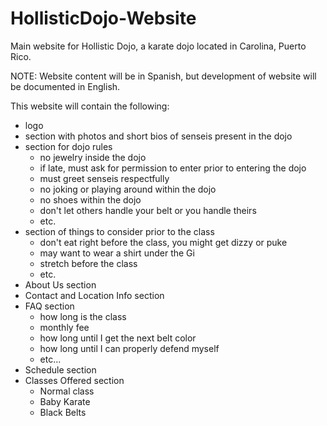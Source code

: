 # HollisticDojo-Website
Main website for Hollistic Dojo, a karate dojo located in Carolina, Puerto Rico.

NOTE: Website content will be in Spanish, but development of website will be documented in English.

This website will contain the following:
* logo
* section with photos and short bios of senseis present in the dojo
* section for dojo rules
   * no jewelry inside the dojo
   * if late, must ask for permission to enter prior to entering the dojo
   * must greet senseis respectfully
   * no joking or playing around within the dojo
   * no shoes within the dojo
   * don't let others handle your belt or you handle theirs
   * etc.
* section of things to consider prior to the class
   * don't eat right before the class, you might get dizzy or puke
   * may want to wear a shirt under the Gi
   * stretch before the class
   * etc.
* About Us section
* Contact and Location Info section
* FAQ section
    * how long is the class
    * monthly fee
    * how long until I get the next belt color
    * how long until I can properly defend myself
    * etc...
* Schedule section
* Classes Offered section
   * Normal class
   * Baby Karate
   * Black Belts


